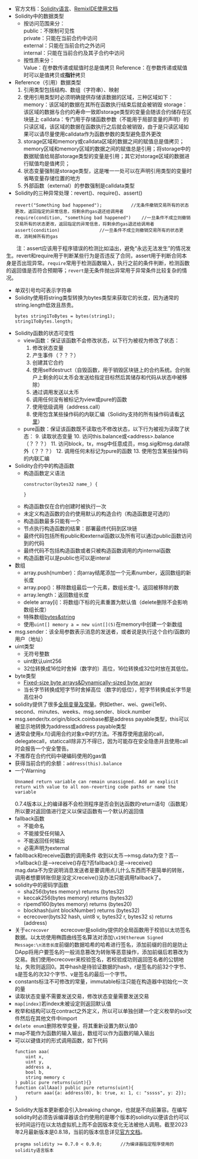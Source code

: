 - 官方文档：[Solidity语言](https://docs.soliditylang.org/en/v0.8.18/)、[RemixIDE使用文档](https://remix-ide.readthedocs.io/en/latest/)
- Solidity中的数据类型
    - 按访问范围来分：  
    public：不限制可见性  
    private：只能在当前合约中访问  
    external：只能在当前合约之外访问  
    internal：只能在当前合约及其子合约中访问
    - 按性质来分：  
    Value：在参数传递或赋值时总是值拷贝
    Reference：在参数传递或赋值时可以是值拷贝或**指针**拷贝
- Reference（引用）数据类型
    1. 引用类型包括结构、数组（字符串）、映射
    2. 使用引用类型时必须明确提供存储该数据的区域，三种区域如下：
    memory：该区域的数据在其所在函数执行结束后就会被销毁
    storage：该区域的数据与合约的寿命一致即storage类型的变量会随该合约储存在区块链上
    calldata：专门用于存储函数参数（不能用于局部变量的声明）的只读区域，该区域的数据在函数执行之后就会被销毁，由于是只读区域如果可以请尽量使用calldata作为函数参数的类型避免意外更改
    3. storage区域和memory或calldata区域的数据之间的赋值总是值拷贝；memory区域和memory区域的数据之间的赋值总是引用；将storage中的数据赋值给局部storage类型的变量是引用；其它对storage区域的数据进行赋值均是值拷贝；
    4. 状态变量强制是storage类型，这是唯一一处可以在声明引用类型的变量时省略变量存储位置的地方
    5. 外部函数（external）的参数强制是calldata类型
- Solidity的三种异常处理：revert()、require()、assert()
    ```
    revert("Something bad happened");           //无条件撤销交易所有的状态更改，返回指定的异常信息，将剩余的gas退还给调用者
    require(condition, "something bad happened")    //一旦条件不成立则撤销交易所有的状态更改，返回指定的异常信息，将剩余的gas退还给调用者
    assert(condition)               //一旦条件不成立则撤销交易所有的状态更改，消耗掉所有的gas
    ```
&emsp;&emsp;注：assert应该用于程序错误的检测比如溢出，避免“永远无法发生”的情况发生。revert和require用于判断某些行为是否违反了合同，assert用于判断合同本身是否出现异常。`require`常用于检测函数输入，执行之前的条件判断，检测函数的返回值是否符合预期等；`revert`是无条件抛出异常用于异常条件比较复杂的情况。
- 单双引号均可表示字符串
- Solidity使用将string类型转换为bytes类型来获取它的长度，因为通常的string.length低效且昂贵。
    ```
    bytes string1ToBytes = bytes(string1);
    string1ToBytes.length;
    ```
- Solidity函数的状态可变性
    - view函数：保证该函数不会修改状态，以下行为被视为修改了状态：
        1. 修改状态变量
        2. 产生事件（？？？）
        3. 创建其它合约
        4. 使用selfdestruct（自毁函数，用于销毁区块链上的合约系统。合约账户上剩余的以太币会发送给指定目标然后其储存和代码从状态中被移除）
        5. 通过调用发送以太币
        6. 调用任何没有被标记为view或pure的函数
        7. 使用低级调用（address.call）
        8. 使用包含某些操作码的内联汇编（Solidity支持的所有操作码请看[这里](https://docs.soliditylang.org/en/v0.8.19/yul.html#evm-dialect)）
    - pure函数：保证该函数既不读取也不修改状态，以下行为被视为读取了状态：
        9. 读取状态变量
        10. 访问this.balance或\<address\>.balance（？？？）
        11. 访问block，tx，msg中任意成员，msg.sig和msg.data除外（？？？）
        12. 调用任何未标记为pure的函数
        13. 使用包含某些操作码的内联汇编
- Solidity合约中的构造函数
    - 构造函数定义语法
        ```
        constructor(bytes32 name_) {

        }
        ```
    - 构造函数仅在合约创建时被执行一次
    - 未定义构造函数的合约使用默认的构造合约（构造函数是可选的）
    - 构造函数最多只能有一个
    - 节点执行构造函数的结果：部署最终代码到区块链
    - 最终代码包括所有public和external函数以及所有可以通过public函数访问到的代码
    - 最终代码不包括构造函数或者只被构造函数调用的内internal函数
    - 构造函数可以是public也可以是interal
- 数组
    - array.push(number)：向array结尾添加一个元素number，返回数组的新长度
    - array.pop()：移除数组最后一个元素，数组长度-1，返回被移除的数
    - array.length：返回数组长度
    - delete array[i]：将数组i下标的元素重置为默认值（delete删除不会影响数组长度）
    - 特殊数组[bytes&string](https://docs.soliditylang.org/en/v0.8.19/types.html#bytes-and-string-as-arrays)
    - 使用`uint[] memory a = new uint[](5)`在memory中创建一个新数组
- msg.sender：该全局参数表示消息的发送者，或者说是执行这个合约/函数的用户（地址）
- uint类型
    - 无符号整数
    - uint默认uint256
    - 32位转换成16位时舍掉（数字的）高位，16位转换成32位时放在其低位。
- byte类型
    - [Fixed-size byte arrays&Dynamically-sized byte array](https://docs.soliditylang.org/en/v0.8.19/types.html#fixed-size-byte-arrays)
    - 当长字节转换成短字节时舍掉高位（数字的低位），短字节转换成长字节是高位补0
- solidity提供了很多[全局变量及常量](https://docs.soliditylang.org/en/v0.8.19/units-and-global-variables.html#units-and-globally-available-variables)。例如ether、wei、gwei(1e9)、second、minutes、weeks、msg.sender、block.number
- msg.sender/tx.origin/block.coinbase都是address payable类型，this可以被显示地转换为address或address payable类型
- 通常会使用x.f()调用合约对象x中的f方法。不推荐使用底层的call，delegatecall，staticcall除非万不得已，因为可能存在安全隐患并且使用call时会报告一个安全警告。
- 不推荐在合约代码中硬编码使用的gas值
- 获得当前合约的余额：`address(this).balance`
- 一个Warning
  ```
  Unnamed return variable can remain unassigned. Add an explicit return with value to all non-reverting code paths or name the variable
  ```
  0.7.4版本以上的编译器不会检测程序是否会到达函数的return语句（函数尾）所以要对返回值进行定义以保证函数有一个默认的返回值
- fallback函数
  - 不能命名
  - 不能接受任何输入
  - 不能返回任何输出
  - 必需声明为external
- fabllback和receive函数的调用条件
    收到以太币-->msg.data为空？否-->fallback():是-->receive()存在?否fallback():是-->receive()  
    mag.data不为空说明消息发送者是要调用点儿什么东西而不是简单的转账，调用者想要转账但是没定义receive()没办法只能调用fallback了。
- solidity中的密码学函数
    - sha256(bytes memory) returns (bytes32)
    - keccak256(bytes memory) returns (bytes32)
    - ripemd160(bytes memory) returns (bytes20)
    - blockhash(uint blockNumber) returns (bytes32)
    - ecrecover(byts32 hash, uint8 v, bytes32 r, bytes32 s) returns (address)
- 关于`ecrecover`
&emsp;&emsp;ecrecover是solidity提供的全局函数用于校验以太坊签名数据。以太坊使用椭圆曲线签名算法对添加`\x19Ethereum Signed Message:\n消息长度`前缀的数据哈希的哈希进行签名，添加前缀的目的是防止DApp将用户要签名的一般消息篡改为转账等恶意操作，添加前缀后若篡改为交易。我们使用ecrecover来校验签名，若校验成功则返回签名者的公钥地址，失败则返回0。其中hash是待验证数据的hash，r是签名的前32个字节、s是签名的次32个字节、v是签名的最后一个字节。 
- constants标注不可修改的常量，immutable标注只能在构造器中初始化一次的量
- 读取状态变量不需要发送交易，修改状态变量需要发送交易
- `map[index]`若index未被设定则返回默认值
- 枚举和结构可以在contract之外定义，所以可以单独创建一个定义枚举的sol文件然后在其他文件中import
- `delete enum1`删除枚举变量，将其重新设置为默认值0
- map不能作为函数的输入输出，数组可以作为函数的输入输出
- 可以以键值对的形式调用函数，如下代码
    ```
    function aaa(
        uint x,
        uint y,
        address a,
        bool b,
        string memory c
    ) public pure returns(uint){}
    function callAaa() public pure returns(uint){
        return aaa({a: address(0), b: true, x: 1, c: "sssss", y: 2});
    }
    ```
- Solidity大版本更新都会引入breaking change，也就是不向前兼容。在编写solidity时必须告诉编译器该合约使用的是哪个版本的solidity以便该合约可以长时间运行在以太坊虚拟机上而不会因版本变化无法被他人调用。截至2023年2月最新版本是0.8.18，当前的版本信息详见[官方文档](https://docs.soliditylang.org/en/v0.8.18/)。
    ```
    pragma solidity >= 0.7.0 < 0.9.0;       //为编译器指定程序使用的solidity语言版本
    ```
